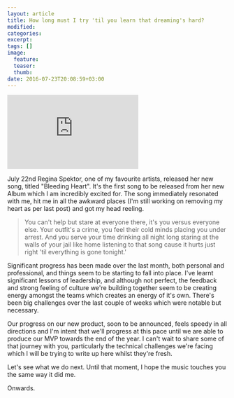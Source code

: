 ```yaml
---
layout: article
title: How long must I try 'til you learn that dreaming's hard?
modified:
categories:
excerpt:
tags: []
image:
  feature:
  teaser:
  thumb:
date: 2016-07-23T20:08:59+03:00
---
```


<iframe style='margin-left: auto; margin-right: auto;' width="300" height="169" src="https://www.youtube.com/embed/BAy4RMI82NQ?rel=0&amp;showinfo=0" frameborder="0" allowfullscreen></iframe>

July 22nd Regina Spektor, one of my favourite artists, released her new song, titled "Bleeding Heart". It's the first song to be released from her new Album which I am incredibly excited for. The song immediately resonated with me, hit me in all the awkward places (I'm still working on removing my heart as per last post) and got my head reeling.

> You can't help but stare at everyone there, it's you versus everyone else. Your outfit's a crime, you feel their cold minds placing you under arrest. And you serve your time drinking all night long staring at the walls of your jail like home listening to that song cause it hurts just right 'til everything is gone tonight.'

Significant progress has been made over the last month, both personal and professional, and things seem to be starting to fall into place. I've learnt significant lessons of leadership, and although not perfect, the feedback and strong feeling of culture we're building together seem to be creating energy amongst the teams which creates an energy of it's own. There's been big challenges over the last couple of weeks which were notable but necessary.

Our progress on our new product, soon to be announced, feels speedy in all directions and I'm intent that we'll progress at this pace until we are able to produce our MVP towards the end of the year. I can't wait to share some of that journey with you, particularly the technical challenges we're facing which I will be trying to write up here whilst they're fresh.

Let's see what we do next. Until that moment, I hope the music touches you the same way it did me.

Onwards.
